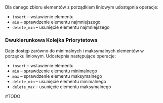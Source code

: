 Dla danego zbioru elementów z porządkiem liniowym udostępnia operacje:

- `insert` – wstawienie elementu
- `min` – sprawdzenie elementu najmniejszego
- `delete_min` – usunięcie elementu najmniejszego

### Dwukierunkowa Kolejka Priorytetowa

Daje dostęp zarówno do minimalnych i maksymalnych elementów w porządku liniowym. Udostępnia następujące operacje:

- `insert` – wstawienie elementu
- `min` – sprawdzenie elementu minimalnego
- `max` – sprawdzenie elementu maksymalnego
- `delete_min` – usunięcie elementu minimalnego
- `delete_max` – usunięcie elementu maksymalnego

#TODO 